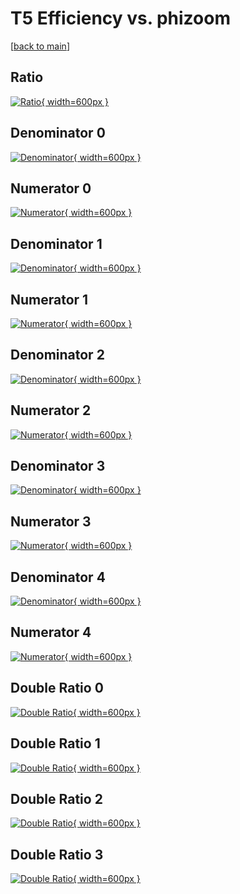 # T5 Efficiency vs. phizoom

[[back to main](./)]



## Ratio

[![Ratio](../mtv/var/T5_vtr_11_0_eff_phizoom.png){ width=600px }](../mtv/var/T5_vtr_11_0_eff_phizoom.pdf)

## Denominator 0

[![Denominator](../mtv/den/T5_vtr_11_0_eff_phizoom_den0.png){ width=600px }](../mtv/den/T5_vtr_11_0_eff_phizoom_den0.pdf)

## Numerator 0

[![Numerator](../mtv/num/T5_vtr_11_0_eff_phizoom_num0.png){ width=600px }](../mtv/num/T5_vtr_11_0_eff_phizoom_num0.pdf)

## Denominator 1

[![Denominator](../mtv/den/T5_vtr_11_0_eff_phizoom_den1.png){ width=600px }](../mtv/den/T5_vtr_11_0_eff_phizoom_den1.pdf)

## Numerator 1

[![Numerator](../mtv/num/T5_vtr_11_0_eff_phizoom_num1.png){ width=600px }](../mtv/num/T5_vtr_11_0_eff_phizoom_num1.pdf)

## Denominator 2

[![Denominator](../mtv/den/T5_vtr_11_0_eff_phizoom_den2.png){ width=600px }](../mtv/den/T5_vtr_11_0_eff_phizoom_den2.pdf)

## Numerator 2

[![Numerator](../mtv/num/T5_vtr_11_0_eff_phizoom_num2.png){ width=600px }](../mtv/num/T5_vtr_11_0_eff_phizoom_num2.pdf)

## Denominator 3

[![Denominator](../mtv/den/T5_vtr_11_0_eff_phizoom_den3.png){ width=600px }](../mtv/den/T5_vtr_11_0_eff_phizoom_den3.pdf)

## Numerator 3

[![Numerator](../mtv/num/T5_vtr_11_0_eff_phizoom_num3.png){ width=600px }](../mtv/num/T5_vtr_11_0_eff_phizoom_num3.pdf)

## Denominator 4

[![Denominator](../mtv/den/T5_vtr_11_0_eff_phizoom_den4.png){ width=600px }](../mtv/den/T5_vtr_11_0_eff_phizoom_den4.pdf)

## Numerator 4

[![Numerator](../mtv/num/T5_vtr_11_0_eff_phizoom_num4.png){ width=600px }](../mtv/num/T5_vtr_11_0_eff_phizoom_num4.pdf)

## Double Ratio 0

[![Double Ratio](../mtv/ratio/T5_vtr_11_0_eff_phizoom_ratio0.png){ width=600px }](../mtv/ratio/T5_vtr_11_0_eff_phizoom_ratio0.pdf)

## Double Ratio 1

[![Double Ratio](../mtv/ratio/T5_vtr_11_0_eff_phizoom_ratio1.png){ width=600px }](../mtv/ratio/T5_vtr_11_0_eff_phizoom_ratio1.pdf)

## Double Ratio 2

[![Double Ratio](../mtv/ratio/T5_vtr_11_0_eff_phizoom_ratio2.png){ width=600px }](../mtv/ratio/T5_vtr_11_0_eff_phizoom_ratio2.pdf)

## Double Ratio 3

[![Double Ratio](../mtv/ratio/T5_vtr_11_0_eff_phizoom_ratio3.png){ width=600px }](../mtv/ratio/T5_vtr_11_0_eff_phizoom_ratio3.pdf)

